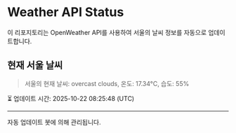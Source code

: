 
# Weather API Status

이 리포지토리는 OpenWeather API를 사용하여 서울의 날씨 정보를 자동으로 업데이트합니다.

## 현재 서울 날씨
> 서울의 현재 날씨: overcast clouds, 온도: 17.34°C, 습도: 55%

⏳ 업데이트 시간: 2025-10-22 08:25:48 (UTC)

---
자동 업데이트 봇에 의해 관리됩니다.
